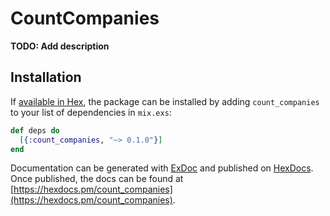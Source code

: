 # CountCompanies

**TODO: Add description**

## Installation

If [available in Hex](https://hex.pm/docs/publish), the package can be installed
by adding `count_companies` to your list of dependencies in `mix.exs`:

```elixir
def deps do
  [{:count_companies, "~> 0.1.0"}]
end
```

Documentation can be generated with [ExDoc](https://github.com/elixir-lang/ex_doc)
and published on [HexDocs](https://hexdocs.pm). Once published, the docs can
be found at [https://hexdocs.pm/count_companies](https://hexdocs.pm/count_companies).

